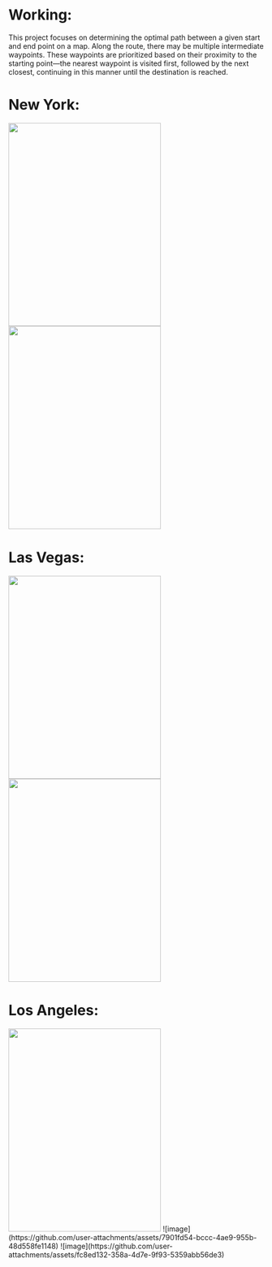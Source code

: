 # Working:
This project focuses on determining the optimal path between a given start and end point on a map. Along the route, there may be multiple intermediate waypoints. These waypoints are prioritized based on their proximity to the starting point—the nearest waypoint is visited first, followed by the next closest, continuing in this manner until the destination is reached.


# New York: 
<img src="https://github.com/user-attachments/assets/85951525-cafe-42b8-af8b-b78e35a8b25f" width="300" height="400" /> <img src="https://github.com/user-attachments/assets/53392757-718d-475b-addb-d30068ef9be7" width="300" height="400" />

# Las Vegas: 
<img src="https://github.com/user-attachments/assets/324d7631-ebeb-4a65-aef5-52cb0a13aeec" width="300" height="400" /> <img src="https://github.com/user-attachments/assets/2a6ef025-232c-4f6b-8844-81044dc0641c" width="300" height="400" />

# Los Angeles:
<img src="https://github.com/user-attachments/assets/53392757-718d-475b-addb-d30068ef9be7" width="300" height="400" />
![image](https://github.com/user-attachments/assets/7901fd54-bccc-4ae9-955b-48d558fe1148) ![image](https://github.com/user-attachments/assets/fc8ed132-358a-4d7e-9f93-5359abb56de3)

